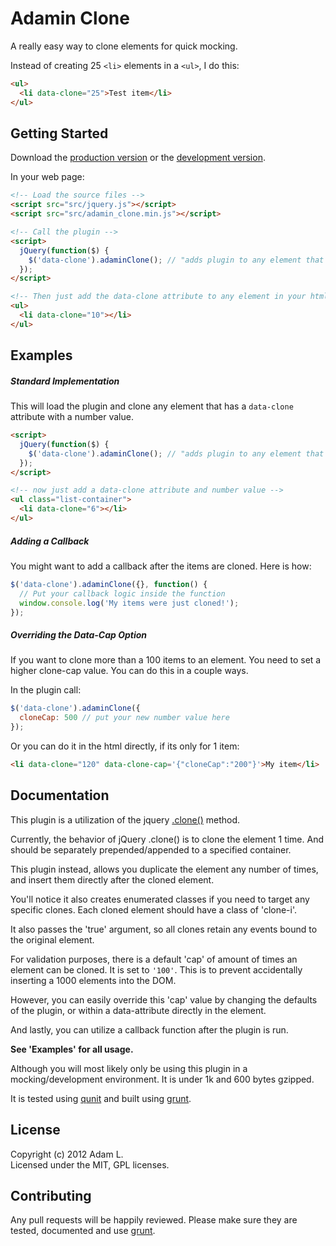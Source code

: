 # Adamin Clone

A really easy way to clone elements for quick mocking.

Instead of creating 25 ```<li>``` elements in a ```<ul>```, I do this:

```html
<ul>
  <li data-clone="25">Test item</li>
</ul>
```


## Getting Started
Download the [production version][min] or the [development version][max].

[min]: https://raw.github.com/pensive612/adamin_clone/master/dist/adamin_clone.min.js
[max]: https://raw.github.com/pensive612/adamin_clone/master/dist/adamin_clone.js

In your web page:

```html
<!-- Load the source files -->
<script src="src/jquery.js"></script>
<script src="src/adamin_clone.min.js"></script>

<!-- Call the plugin -->
<script>
  jQuery(function($) {
    $('data-clone').adaminClone(); // "adds plugin to any element that has data-clone attribute"
  });
</script>

<!-- Then just add the data-clone attribute to any element in your html to clone it -->
<ul>
  <li data-clone="10"></li>
</ul>
```

## Examples
##### Standard Implementation
This will load the plugin and clone any element that has a ```data-clone``` attribute with a number value.

```html
<script>
  jQuery(function($) {
    $('data-clone').adaminClone(); // "adds plugin to any element that has data-clone attribute"
  });
</script>

<!-- now just add a data-clone attribute and number value -->
<ul class="list-container">
  <li data-clone="6"></li>
</ul>
```

##### Adding a Callback
You might want to add a callback after the items are cloned.  Here is how:

```javascript
$('data-clone').adaminClone({}, function() {
  // Put your callback logic inside the function
  window.console.log('My items were just cloned!');
});
```

##### Overriding the Data-Cap Option
If you want to clone more than a 100 items to an element.  You need to set a higher clone-cap value.  You can do this in a couple ways.

In the plugin call:
```javascript
$('data-clone').adaminClone({
  cloneCap: 500 // put your new number value here
});
```

Or you can do it in the html directly, if its only for 1 item:
```html
<li data-clone="120" data-clone-cap='{"cloneCap":"200"}'>My item</li>
```

## Documentation
This plugin is a utilization of the jquery [.clone()](http://api.jquery.com/clone/) method.  

Currently, the behavior of jQuery .clone() is to clone the element 1 time.  And should be separately prepended/appended to a specified container.

This plugin instead, allows you duplicate the element any number of times, and insert them directly after the cloned element.

You'll notice it also creates enumerated classes if you need to target any specific clones.  Each cloned element should have a class of 'clone-i'. 

It also passes the 'true' argument, so all clones retain any events bound to the original element.

For validation purposes, there is a default 'cap' of amount of times an element can be cloned.  It is set to ```'100'```. This is to prevent accidentally inserting a 1000 elements into the DOM.

However, you can easily override this 'cap' value by changing the defaults of the plugin, or within a data-attribute directly in the element.  

And lastly, you can utilize a callback function after the plugin is run.  

**See 'Examples' for all usage.**

Although you will most likely only be using this plugin in a mocking/development environment.  It is under 1k and 600 bytes gzipped.

It is tested using [qunit](http://qunitjs.com/) and built using [grunt](https://github.com/cowboy/grunt).

## License
Copyright (c) 2012 Adam L.  
Licensed under the MIT, GPL licenses.

## Contributing
Any pull requests will be happily reviewed.  Please make sure they are tested, documented and use [grunt](https://github.com/cowboy/grunt).